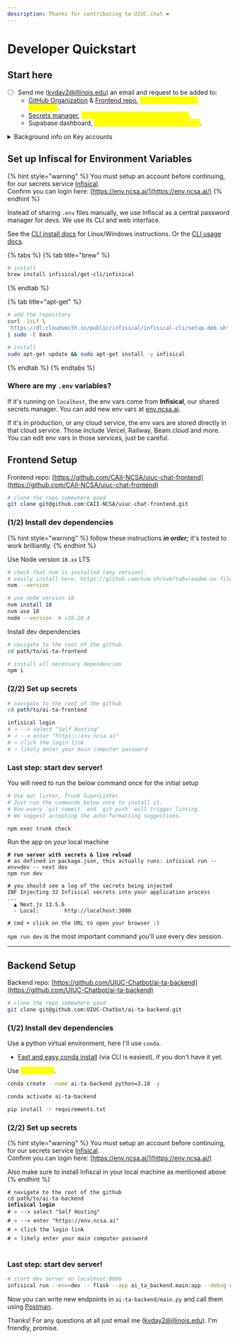 ```yaml
---
description: Thanks for contributing to UIUC.chat ❤️
---
```


# Developer Quickstart

## Start here

* [ ] Send me (kvday2@illinois.edu) an email and request to be added to:
  * [GitHub Organization](https://github.com/UIUC-Chatbot) & [Frontend repo](https://github.com/CAII-NCSA/uiuc-chat-frontend), <mark style="color:yellow;">include your GitHub username</mark>.
  * [Secrets manager](https://env.ncsa.ai/), <mark style="color:yellow;">include your preferred email address</mark>.
  * Supabase dashboard, <mark style="color:yellow;">include your GitHub's email address</mark>.

<details>

<summary>Background info on Key accounts</summary>

* Google: `caiincsa@gmail.com`
* Managed services: Vercel, Railway, Beam, Supabase, S3, Posthog, Sentry.
* Self-hosted: Qdrant, Ollama.
* Task management via [our Github Projects board](https://github.com/orgs/UIUC-Chatbot/projects/2).

</details>

## Set up Infiscal for Environment Variables

{% hint style="warning" %}
You must setup an account before continuing, for our secrets service [Infisical](https://infisical.com/docs/documentation/getting-started/introduction).\
Confirm you can login here: [https://env.ncsa.ai/](https://env.ncsa.ai/)
{% endhint %}

Instead of sharing `.env` files manually, we use Infiscal as a central password manager for devs. We use its CLI and web interface.

See the [CLI install docs](https://infisical.com/docs/cli/overview) for Linux/Windows instructions. Or the [CLI usage docs](https://infisical.com/docs/cli/usage).

{% tabs %}
{% tab title="brew" %}
```bash
# install
brew install infisical/get-cli/infisical
```
{% endtab %}

{% tab title="apt-get" %}
```bash
# add the repository
curl -1sLf \
'https://dl.cloudsmith.io/public/infisical/infisical-cli/setup.deb.sh' \
| sudo -E bash

# install
sudo apt-get update && sudo apt-get install -y infisical
```
{% endtab %}
{% endtabs %}

### Where are my `.env` variables?

If it's running on `localhost`, the env vars come from **Infisical**, our shared secrets manager. You can add new env vars at [env.ncsa.ai](https://env.ncsa.ai).&#x20;

If it's in production, or any cloud service, the env vars are stored directly in that cloud service. Those include Vercel, Railway, Beam.cloud and more. You can edit env vars in those services, just be careful.

## Frontend Setup

Frontend repo: [https://github.com/CAII-NCSA/uiuc-chat-frontend](https://github.com/CAII-NCSA/uiuc-chat-frontend)

```bash
# clone the repo somewhere good
git clone git@github.com:CAII-NCSA/uiuc-chat-frontend.git
```

### (1/2) Install dev dependencies

{% hint style="warning" %}
follow these instructions _**in order;**_ it's tested to work brilliantly.&#x20;
{% endhint %}

Use Node version `18.xx` LTS

```bash
# check that nvm is installed (any version). 
# easily install here: https://github.com/nvm-sh/nvm?tab=readme-ov-file#installing-and-updating
nvm --version 

# use node version 18
nvm install 18
nvm use 18
node --version  # v18.20.4
```

Install dev dependencies

```bash
# navigate to the root of the github
cd path/to/ai-ta-frontend

# install all necessary dependencies 
npm i 
```

### (2/2) Set up secrets

```bash
# navigate to the root of the github
cd path/to/ai-ta-frontend

infisical login
# ⭐️ --> select "Self Hosting"
# ⭐️ --> enter "https://env.ncsa.ai"
# ⭐️ click the login link
# ⭐️ likely enter your main computer password
```

### Last step: start dev server!&#x20;

You will need to run the below command once for the initial setup

```bash
# Use our linter, Trunk SuperLinter. 
# Just run the commande below once to install it.
# Now every `git commit` and `git push` will trigger linting.
# We suggest accepting the auto-formatting suggestions.

npm exec trunk check
```

Run the app on your local machine

<pre class="language-bash"><code class="lang-bash"><strong># run server with secrets &#x26; live reload
</strong># as defined in package.json, this actually runs: infisical run --env=dev -- next dev
npm run dev

# you should see a log of the secrets being injected
INF Injecting 32 Infisical secrets into your application process
...
  ▲ Next.js 13.5.6
  - Local:        http://localhost:3000
  
# cmd + click on the URL to open your browser :) 
</code></pre>

`npm run dev` is the most important command you'll use every dev session.

***

## Backend Setup

Backend repo: [https://github.com/UIUC-Chatbot/ai-ta-backend](https://github.com/UIUC-Chatbot/ai-ta-backend)

```bash
# clone the repo somewhere good
git clone git@github.com:UIUC-Chatbot/ai-ta-backend.git
```

### (1/2) Install dev dependencies

Use a python virtual environment, here I'll use `conda`.

* [Fast and easy conda install](https://www.anaconda.com/docs/getting-started/anaconda/install#macos-linux-installation) (via CLI is easiest), if you don't have it yet.

Use <mark style="color:yellow;">python 3.10</mark>.

```bash
conda create --name ai-ta-backend python=3.10 -y

conda activate ai-ta-backend

pip install -r requirements.txt
```

### (2/2) Set up secrets

{% hint style="warning" %}
You must setup an account before continuing, for our secrets service [Infisical](https://infisical.com/docs/documentation/getting-started/introduction).\
Confirm you can login here: [https://env.ncsa.ai/](https://env.ncsa.ai/)

Also make sure to install Infiscal in your local machine as mentioned above
{% endhint %}

<pre><code># navigate to the root of the github
cd path/to/ai-ta-backend
<strong>infisical login
</strong># ⭐️ --> select "Self Hosting"
# ⭐️ --> enter "https://env.ncsa.ai"
# ⭐️ click the login link
# ⭐️ likely enter your main computer password

</code></pre>

### Last step: start dev server!

```bash
# start dev server on localhost:8000
infisical run --env=dev -- flask --app ai_ta_backend.main:app --debug run --port 8000
```

Now you can write new endpoints in `ai-ta-backend/main.py` and call them using [Postman](https://www.postman.com/).&#x20;



Thanks! For any questions at all just email me (kvday2@illinois.edu). I'm friendly, promise.
